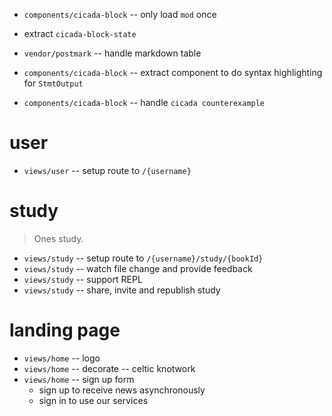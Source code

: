 - `components/cicada-block` -- only load `mod` once

- extract `cicada-block-state`

- `vendor/postmark` -- handle markdown table

- `components/cicada-block` -- extract component to do syntax highlighting for `StmtOutput`
- `components/cicada-block` -- handle `cicada counterexample`

# user

- `views/user` -- setup route to `/{username}`

# study

> Ones study.

- `views/study` -- setup route to `/{username}/study/{bookId}`
- `views/study` -- watch file change and provide feedback
- `views/study` -- support REPL
- `views/study` -- share, invite and republish study

# landing page

- `views/home` -- logo
- `views/home` -- decorate -- celtic knotwork
- `views/home` -- sign up form
  - sign up to receive news asynchronously
  - sign in to use our services
